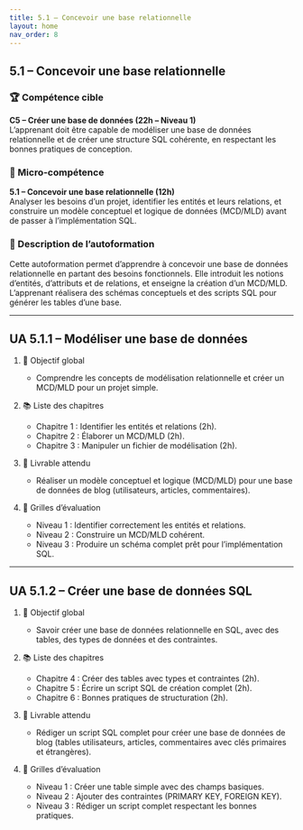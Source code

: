 ```yaml
---
title: 5.1 – Concevoir une base relationnelle
layout: home
nav_order: 8
---
```


## 5.1 – Concevoir une base relationnelle

### 🏆 Compétence cible
**C5 – Créer une base de données (22h – Niveau 1)**  
L’apprenant doit être capable de modéliser une base de données relationnelle et de créer une structure SQL cohérente, en respectant les bonnes pratiques de conception.

### 🧩 Micro-compétence
**5.1 – Concevoir une base relationnelle (12h)**  
Analyser les besoins d’un projet, identifier les entités et leurs relations, et construire un modèle conceptuel et logique de données (MCD/MLD) avant de passer à l’implémentation SQL.

### 📝 Description de l’autoformation
Cette autoformation permet d’apprendre à concevoir une base de données relationnelle en partant des besoins fonctionnels. Elle introduit les notions d’entités, d’attributs et de relations, et enseigne la création d’un MCD/MLD. L’apprenant réalisera des schémas conceptuels et des scripts SQL pour générer les tables d’une base.

---

## UA 5.1.1 – Modéliser une base de données

1. 🎯 Objectif global

   * Comprendre les concepts de modélisation relationnelle et créer un MCD/MLD pour un projet simple.

2. 📚 Liste des chapitres

   * Chapitre 1 : Identifier les entités et relations (2h).
   * Chapitre 2 : Élaborer un MCD/MLD (2h).
   * Chapitre 3 : Manipuler un fichier de modélisation (2h).

3. 📄 Livrable attendu

   * Réaliser un modèle conceptuel et logique (MCD/MLD) pour une base de données de blog (utilisateurs, articles, commentaires).

4. 🧪 Grilles d’évaluation

   * Niveau 1 : Identifier correctement les entités et relations.
   * Niveau 2 : Construire un MCD/MLD cohérent.
   * Niveau 3 : Produire un schéma complet prêt pour l’implémentation SQL.

---

## UA 5.1.2 – Créer une base de données SQL

1. 🎯 Objectif global

   * Savoir créer une base de données relationnelle en SQL, avec des tables, des types de données et des contraintes.

2. 📚 Liste des chapitres

   * Chapitre 4 : Créer des tables avec types et contraintes (2h).
   * Chapitre 5 : Écrire un script SQL de création complet (2h).
   * Chapitre 6 : Bonnes pratiques de structuration (2h).

3. 📄 Livrable attendu

   * Rédiger un script SQL complet pour créer une base de données de blog (tables utilisateurs, articles, commentaires avec clés primaires et étrangères).

4. 🧪 Grilles d’évaluation

   * Niveau 1 : Créer une table simple avec des champs basiques.
   * Niveau 2 : Ajouter des contraintes (PRIMARY KEY, FOREIGN KEY).
   * Niveau 3 : Rédiger un script complet respectant les bonnes pratiques.
